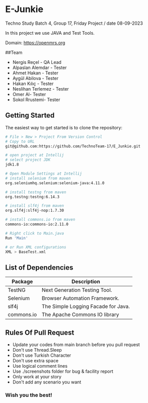 # E-Junkie

Techno Study Batch 4, Group 17, Friday Project / date 08-09-2023

In this project we use JAVA and Test Tools.

Domain: https://openmrs.org

##Team

- Nergis Reçel - QA Lead
- Alpaslan Alemdar - Tester
- Ahmet Hakan - Tester
- Aygül Abilova - Tester
- Hakan Kılıç - Tester
- Neslihan Terlemez - Tester
- Omer Al- Tester
- Sokol Rrustemi- Tester

Getting Started
---------------

The easiest way to get started is to clone the repository:

```bash
# File > New > Project From Version Control 
# Copy to URL
git@github.com:https://github.com/TechnoTeam-17/E_Junkie.git

# open project at Intellij
# select project JDK
jdk1.8

# Open Module Settings at Intellij
# install selenium from maven
org.seleniumhq.selenium:selenium-java:4.11.0

# install testng from maven
org.testng:testng:6.14.3

# install slf4j from maven
org.slf4j:slf4j-nop:1.7.30

# install commons.io from maven
commons-io:commons-io:2.11.0

# Right click to Main.java
Run 'Main'

# or Run XML configurations
XML > BaseTest.xml 
```

List of Dependencies
----------------

| Package    | Description                             |
|------------|-----------------------------------------|
| TestNG     | Next Generation Testing Tool.           |
| Selenium   | Browser Automation Framework.           |
| slf4j      | The Simple Logging Facade for Java.     |
| commons.io | The Apache Commons IO library           |

## Rules Of Pull Request
- Update your codes from main branch before you pull request
- Don't use Thread.Sleep
- Don't use Turkish Character
- Don't use extra space
- Use logical comment lines
- Use ./screenshots folder for bug & facility report
- Only work at your story
- Don't add any scenario you want

### Wish you the best! 

